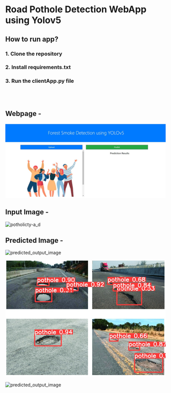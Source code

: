 # Road Pothole Detection WebApp using Yolov5

## How to run app?
### 1. Clone the repository
### 2. Install requirements.txt 
### 3. Run the clientApp.py file
<br/><br/>

## Webpage -
![UI](UI.JPG)
<br/>

## Input Image -
![potholicty-a_d](https://user-images.githubusercontent.com/59825357/206908210-ef2267c6-eb60-4fef-83e0-46a0961852e3.jpg)
<br/>


## Predicted Image -

![predicted_output_image](https://user-images.githubusercontent.com/59825357/206908104-4ded05f5-ac8c-4732-a945-a8dd4a937a44.jpg)
<br/>

![Predicted Image](./com_ineuron_apparel/predictor_yolo_detector/inference/output/output_image.jpg)
<br/>

![predicted_output_image](https://user-images.githubusercontent.com/59825357/206908072-ecbc52da-64a3-4fab-9c6f-e3dcb456f40c.jpg)
<br/>
